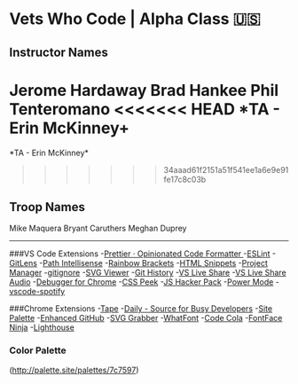 # Vets Who Code | Alpha Class 🇺🇸

## Instructor Names

Jerome Hardaway
Brad Hankee
Phil Tenteromano
<<<<<<< HEAD
*TA - Erin McKinney+
=======
*TA - Erin McKinney\*

> > > > > > > 34aaad61f2151a51f541ee1a6e9e91fe17c8c03b

## Troop Names

Mike Maquera
Bryant Caruthers
Meghan Duprey

---

###VS Code Extensions -[Prettier · Opinionated Code Formatter ](https://marketplace.visualstudio.com/items?itemName=esbenp.prettier-vscode) -[ESLint](https://marketplace.visualstudio.com/items?itemName=dbaeumer.vscode-eslint) -[GitLens](https://marketplace.visualstudio.com/items?itemName=eamodio.gitlens) -[Path Intellisense](https://marketplace.visualstudio.com/items?itemName=christian-kohler.path-intellisense) -[Rainbow Brackets](https://marketplace.visualstudio.com/items?itemName=2gua.rainbow-brackets) -[HTML Snippets](https://marketplace.visualstudio.com/items?itemName=abusaidm.html-snippets) -[Project Manager](https://marketplace.visualstudio.com/items?itemName=alefragnani.project-manager) -[gitignore](https://marketplace.visualstudio.com/items?itemName=codezombiech.gitignore) -[SVG Viewer](https://marketplace.visualstudio.com/items?itemName=cssho.vscode-svgviewer) -[Git History](https://marketplace.visualstudio.com/items?itemName=donjayamanne.githistory) -[VS Live Share](https://marketplace.visualstudio.com/items?itemName=ms-vsliveshare.vsliveshare) -[VS Live Share Audio](https://marketplace.visualstudio.com/items?itemName=ms-vsliveshare.vsliveshare-audio) -[Debugger for Chrome](https://marketplace.visualstudio.com/items?itemName=msjsdiag.debugger-for-chrome) -[CSS Peek](https://marketplace.visualstudio.com/items?itemName=pranaygp.vscode-css-peek) -[JS Hacker Pack](https://marketplace.visualstudio.com/items?itemName=tiaanduplessis.vs-code-js-hacker-pack) -[Power Mode](https://marketplace.visualstudio.com/items?itemName=hoovercj.vscode-power-mode) -[vscode-spotify](https://marketplace.visualstudio.com/items?itemName=shyykoserhiy.vscode-spotify)

###Chrome Extensions -[Tape](https://chrome.google.com/webstore/detail/tape/jmfleijdbicilompnnombcbkcgidbefb) -[Daily - Source for Busy Developers](https://chrome.google.com/webstore/detail/daily-source-for-busy-dev/jlmpjdjjbgclbocgajdjefcidcncaied) -[Site Palette](https://chrome.google.com/webstore/detail/site-palette/pekhihjiehdafocefoimckjpbkegknoh?ref=producthunt) -[Enhanced GitHub](https://chrome.google.com/webstore/detail/enhanced-github/anlikcnbgdeidpacdbdljnabclhahhmd) -[SVG Grabber](https://chrome.google.com/webstore/detail/svg-grabber-get-all-the-s/ndakggdliegnegeclmfgodmgemdokdmg?ref=producthunt) -[WhatFont](https://chrome.google.com/webstore/detail/whatfont/jabopobgcpjmedljpbcaablpmlmfcogm) -[Code Cola](https://chrome.google.com/webstore/detail/code-cola/lomkpheldlbkkfiifcbfifipaofnmnkn) -[FontFace Ninja](https://chrome.google.com/webstore/detail/fontface-ninja/eljapbgkmlngdpckoiiibecpemleclhh) -[Lighthouse](https://chrome.google.com/webstore/detail/lighthouse/blipmdconlkpinefehnmjammfjpmpbjk?hl=en)

### Color Palette

(http://palette.site/palettes/7c7597)

